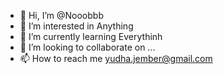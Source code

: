 - 👋 Hi, I’m @Nooobbb
- 👀 I’m interested in Anything
- 🌱 I’m currently learning Everythinh
- 💞️ I’m looking to collaborate on ...
- 📫 How to reach me yudha.jember@gmail.com

<!---
Nooobbb/Nooobbb is a ✨ special ✨ repository because its `README.md` (this file) appears on your GitHub profile.
You can click the Preview link to take a look at your changes.
--->
